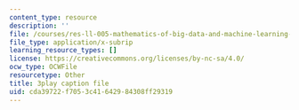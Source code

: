 ```yaml
---
content_type: resource
description: ''
file: /courses/res-ll-005-mathematics-of-big-data-and-machine-learning-january-iap-2020/cda39722f7053c41642984308ff29319_WkYdi40yNwY.srt
file_type: application/x-subrip
learning_resource_types: []
license: https://creativecommons.org/licenses/by-nc-sa/4.0/
ocw_type: OCWFile
resourcetype: Other
title: 3play caption file
uid: cda39722-f705-3c41-6429-84308ff29319
---
```

